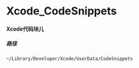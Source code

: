 # Xcode_CodeSnippets

#### Xcode代码块儿

##### 路径
```
~/Library/Developer/Xcode/UserData/CodeSnippets
```

